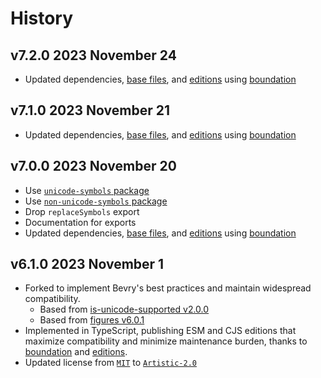 # History

## v7.2.0 2023 November 24

-   Updated dependencies, [base files](https://github.com/bevry/base), and [editions](https://editions.bevry.me) using [boundation](https://github.com/bevry/boundation)

## v7.1.0 2023 November 21

-   Updated dependencies, [base files](https://github.com/bevry/base), and [editions](https://editions.bevry.me) using [boundation](https://github.com/bevry/boundation)

## v7.0.0 2023 November 20

-   Use [`unicode-symbols` package](https://github.com/bevry/unicode-symbols)
-   Use [`non-unicode-symbols` package](https://github.com/bevry/non-unicode-symbols)
-   Drop `replaceSymbols` export
-   Documentation for exports
-   Updated dependencies, [base files](https://github.com/bevry/base), and [editions](https://editions.bevry.me) using [boundation](https://github.com/bevry/boundation)

## v6.1.0 2023 November 1

-   Forked to implement Bevry's best practices and maintain widespread compatibility.
    -   Based from [is-unicode-supported v2.0.0](https://github.com/sindresorhus/is-unicode-supported/blob/506f27260df3636555714bf10ed40ab9e6a6c96e/index.js)
    -   Based from [figures v6.0.1](https://github.com/bevry/figures/blob/b10ba989a9dd359faf0f197e4081b144d2e72931/index.js)
-   Implemented in TypeScript, publishing ESM and CJS editions that maximize compatibility and minimize maintenance burden, thanks to [boundation](https://github.com/bevry/boundation) and [editions](https://editions.bevry.me).
-   Updated license from [`MIT`](http://spdx.org/licenses/MIT.html) to [`Artistic-2.0`](http://spdx.org/licenses/Artistic-2.0.html)
